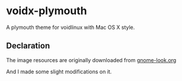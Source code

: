 # voidx-plymouth
A plymouth theme for voidlinux with Mac OS X style.

## Declaration

The image resources are originally downloaded from <a href="https://www.gnome-look.org/p/1805336">gnome-look.org</a>

And I made some slight modifications on it.
